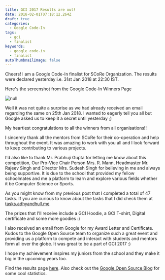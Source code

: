```yaml
---
title: GCI 2017 Results are out!
date: 2018-02-01T07:18:12.264Z
draft: true
categories:
  - Google Code-In
tags:
  - gci
  - finalist
keywords:
  - google code-in
  - finalist
autoThumbnailImage: false
---
```

Cheers! I am a Google Code-In finalist for SCoRe Organization. The results were declared yesterday i.e. 31st Jan 2018 at 22:30 IST.

Here's the screenshot from the Google Code-In Winners Page

![null](/images/uploads/abc.png)

Well it was not quite a surprise as we had already received an email regarding the same on 25th Jan 2018. I wanted to eagerly tell you all but Google asked us to keep it a secret until yesterday ;)

My heartiest congratulations to all the winners from all organisations!!

I sincerely thank all the mentors from SCoRe for their co-operation and help throughout the event. It was amazing to work with you all and I look forward to keep contributing to various projects.

I'd also like to thank Mr. Prabhuji Gupta for letting me know about this competition, Our Pro-Vice Chair Person Mrs. R. Mann, Headmaster Mr. Rajeev Singh and Director Mrs. Sudesh Singh for believing in me and always being supportive. It is due to the school that provided my fellow schoolmates and me a platform to learn and explore various fields whether it be Computer Science or Sports.

As you might know from my previous post that I completed a total of 47 tasks. If you are curious to know about the tasks that I did check them at [tasks.adhyandhull.me](https://tasks.adhyandhull.me)

The prizes that I'll receive include a GCI Hoodie, a GCI T-shirt, Digital certificate and some more goodies :)

I also received an email from Google for my Award Letter and Certificate. Kudos to the Google Open Source team to organize such a great event and providing us a platform to compete and interact with students and mentors form all over the globe.  It was great to be a part of GCI 2017 :)

I hope my achievement inspires my juniors from the school and they make it big in the upcoming years too.

Find the results page [here](https://codein.withgoogle.com/#winners). Also check out the [Google Open Source Blog](https://opensource.googleblog.com/2018/01/google-code-in-2017-winners.html) for some cool statistics.
